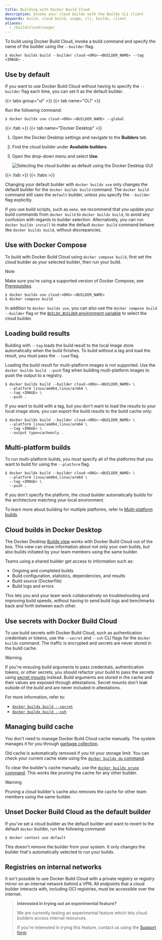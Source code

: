 ```yaml
---
title: Building with Docker Build Cloud
description: Invoke your cloud builds with the Buildx CLI client
keywords: build, cloud build, usage, cli, buildx, client
aliases:
  - /build/cloud/usage/
---
```


To build using Docker Build Cloud, invoke a build command and specify the name of the
builder using the `--builder` flag.

```console
$ docker buildx build --builder cloud-<ORG>-<BUILDER_NAME> --tag <IMAGE> .
```

## Use by default

If you want to use Docker Build Cloud without having to specify the `--builder` flag
each time, you can set it as the default builder.

{{< tabs group="ui" >}}
{{< tab name="CLI" >}}

Run the following command:

```console
$ docker buildx use cloud-<ORG>-<BUILDER_NAME> --global
```

{{< /tab >}}
{{< tab name="Docker Desktop" >}}

1. Open the Docker Desktop settings and navigate to the **Builders** tab.
2. Find the cloud builder under **Available builders**.
3. Open the drop-down menu and select **Use**.

   ![Selecting the cloud builder as default using the Docker Desktop GUI](/build/images/set-default-builder-gui.webp)

{{< /tab >}}
{{< /tabs >}}

Changing your default builder with `docker buildx use` only changes the default
builder for the `docker buildx build` command. The `docker build` command still
uses the `default` builder, unless you specify the `--builder` flag explicitly.

If you use build scripts, such as `make`, we recommend that you update your
build commands from `docker build` to `docker buildx build`, to avoid any
confusion with regards to builder selection. Alternatively, you can run `docker
buildx install` to make the default `docker build` command behave like `docker
buildx build`, without discrepancies.

## Use with Docker Compose

To build with Docker Build Cloud using `docker compose build`, first set the
cloud builder as your selected builder, then run your build.

> [!NOTE]
>
> Make sure you're using a supported version of Docker Compose, see
> [Prerequisites](setup.md#prerequisites).

```console
$ docker buildx use cloud-<ORG>-<BUILDER_NAME>
$ docker compose build
```

In addition to `docker buildx use`, you can also use the `docker compose build
--builder` flag or the [`BUILDX_BUILDER` environment
variable](/manuals/build/building/variables.md#buildx_builder) to select the cloud builder.

## Loading build results

Building with `--tag` loads the build result to the local image store
automatically when the build finishes. To build without a tag and load the
result, you must pass the `--load` flag.

Loading the build result for multi-platform images is not supported. Use the
`docker buildx build --push` flag when building multi-platform images to push
the output to a registry.

```console
$ docker buildx build --builder cloud-<ORG>-<BUILDER_NAME> \
  --platform linux/amd64,linux/arm64 \
  --tag <IMAGE> \
  --push .
```

If you want to build with a tag, but you don't want to load the results to your
local image store, you can export the build results to the build cache only:

```console
$ docker buildx build --builder cloud-<ORG>-<BUILDER_NAME> \
  --platform linux/amd64,linux/arm64 \
  --tag <IMAGE> \
  --output type=cacheonly .
```

## Multi-platform builds

To run multi-platform builds, you must specify all of the platforms that you
want to build for using the `--platform` flag.

```console
$ docker buildx build --builder cloud-<ORG>-<BUILDER_NAME> \
  --platform linux/amd64,linux/arm64 \
  --tag <IMAGE> \
  --push .
```

If you don't specify the platform, the cloud builder automatically builds for the
architecture matching your local environment.

To learn more about building for multiple platforms, refer to [Multi-platform
builds](/build/building/multi-platform/).

## Cloud builds in Docker Desktop

The Docker Desktop [Builds view](/desktop/use-desktop/builds/) works with
Docker Build Cloud out of the box. This view can show information about not only your
own builds, but also builds initiated by your team members using the same
builder.

Teams using a shared builder get access to information such as:

- Ongoing and completed builds
- Build configuration, statistics, dependencies, and results
- Build source (Dockerfile)
- Build logs and errors

This lets you and your team work collaboratively on troubleshooting and
improving build speeds, without having to send build logs and benchmarks back
and forth between each other.

## Use secrets with Docker Build Cloud

To use build secrets with Docker Build Cloud,
such as authentication credentials or tokens,
use the `--secret` and `--ssh` CLI flags for the `docker buildx` command.
The traffic is encrypted and secrets are never stored in the build cache.

> [!WARNING]
>
> If you're misusing build arguments to pass credentials, authentication
> tokens, or other secrets, you should refactor your build to pass the secrets using
> [secret mounts](/reference/cli/docker/buildx/build.md#secret) instead.
> Build arguments are stored in the cache and their values are exposed through attestations.
> Secret mounts don't leak outside of the build and are never included in attestations.

For more information, refer to:

- [`docker buildx build --secret`](/reference/cli/docker/buildx/build/#secret)
- [`docker buildx build --ssh`](/reference/cli/docker/buildx/build/#ssh)

## Managing build cache

You don't need to manage Docker Build Cloud cache manually.
The system manages it for you through [garbage collection](/build/cache/garbage-collection/).

Old cache is automatically removed if you hit your storage limit.
You can check your current cache state using the
[`docker buildx du` command](/reference/cli/docker/buildx/du/).

To clear the builder's cache manually,
use the [`docker buildx prune` command](/reference/cli/docker/buildx/prune/).
This works like pruning the cache for any other builder.

> [!WARNING]
>
> Pruning a cloud builder's cache also removes the cache for other team members
> using the same builder.

## Unset Docker Build Cloud as the default builder

If you've set a cloud builder as the default builder
and want to revert to the default `docker` builder,
run the following command:

```console
$ docker context use default
```

This doesn't remove the builder from your system.
It only changes the builder that's automatically selected to run your builds.

## Registries on internal networks

It isn't possible to use Docker Build Cloud with a private registry
or registry mirror on an internal network behind a VPN.
All endpoints that a cloud builder interacts with,
including OCI registries, must be accessible over the internet.

> **Interested in trying out an experimental feature?**
>
>We are currently testing an experimental feature which lets cloud builders access internal resources. 
>
> If you're interested in trying this feature, contact us using the [Support form](https://hub.docker.com/support/contact?topic=Docker+Build+Cloud&subject=Private+registry+access).
